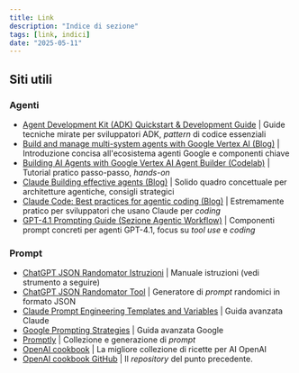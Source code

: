 ```yaml
---
title: Link
description: "Indice di sezione"
tags: [link, indici]
date: "2025-05-11"
---
```


## Siti utili

### Agenti

- [Agent Development Kit (ADK) Quickstart & Development Guide](https://cloud.google.com/vertex-ai/generative-ai/docs/agent-development-kit/quickstart) | Guide tecniche mirate per sviluppatori ADK, *pattern* di codice essenziali
- [Build and manage multi-system agents with Google Vertex AI (Blog)](https://cloud.google.com/blog/products/ai-machine-learning/build-and-manage-multi-system-agents-with-vertex-ai) | Introduzione concisa all'ecosistema agenti Google e componenti chiave
- [Building AI Agents with Google Vertex AI Agent Builder (Codelab)](https://codelabs.developers.google.com/devsite/codelabs/building-ai-agents-vertexai) | Tutorial pratico passo-passo, *hands-on*
- [Claude Building effective agents (Blog)](https://www.anthropic.com/engineering/building-effective-agents) | Solido quadro concettuale per architetture agentiche, consigli strategici
- [Claude Code: Best practices for agentic coding (Blog)](https://www.anthropic.com/engineering/claude-code-best-practices) | Estremamente pratico per sviluppatori che usano Claude per *coding*
- [GPT-4.1 Prompting Guide (Sezione Agentic Workflow)](https://github.com/openai/openai-cookbook/blob/main/examples/gpt4-1_prompting_guide.ipynb) | Componenti prompt concreti per agenti GPT-4.1, focus su *tool use* e *coding*

### Prompt

- [ChatGPT JSON Randomator Istruzioni](https://www.davideriboli.net/p/chatgpt4o-json-styles-randomator?r=3nvgel&utm_campaign=post&utm_medium=web) | Manuale istruzioni (vedi strumento a seguire)
- [ChatGPT JSON Randomator Tool](https://docs.google.com/spreadsheets/d/1R7WD8C0ePYd2Viq907IZpLyOnu1iiuCLNxFlhsEFuCA/edit?usp=sharing)  | Generatore di *prompt* randomici in formato JSON
- [Claude Prompt Engineering Templates and Variables](https://docs.anthropic.com/en/docs/build-with-claude/prompt-engineering/prompt-templates-and-variables) | Guida avanzata Claude
- [Google Prompting Strategies](https://ai.google.dev/gemini-api/docs/prompting-strategies?hl=it) | Guida avanzata Google
- [Promptly](https://www.searchpromptly.com/) | Collezione e generazione di *prompt*
- [OpenAI cookbook](https://cookbook.openai.com/) | La migliore collezione di ricette per AI OpenAI
- [OpenAI cookbook GitHub](https://github.com/openai/openai-cookbook/blob/main/examples/gpt4-1_prompting_guide.ipynb) | Il *repository* del punto precedente.